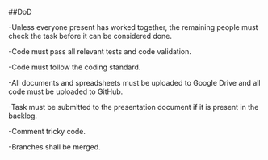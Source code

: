 ##DoD

-Unless everyone present has worked together, the remaining people must check the task before it can be considered done.

-Code must pass all relevant tests and code validation.

-Code must follow the coding standard.

-All documents and spreadsheets must be uploaded to Google Drive and all code must be uploaded to GitHub.  

-Task must be submitted to the presentation document if it is present in the backlog.

-Comment tricky code.

-Branches shall be merged.
